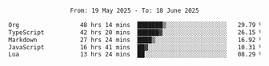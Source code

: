 <div align="center">
<p style="text-align: center;">
<!--START_SECTION:waka-->

```txt
From: 19 May 2025 - To: 18 June 2025

Org                 48 hrs 14 mins  ███████▒░░░░░░░░░░░░░░░░░   29.79 %
TypeScript          42 hrs 20 mins  ██████▓░░░░░░░░░░░░░░░░░░   26.15 %
Markdown            27 hrs 24 mins  ████▒░░░░░░░░░░░░░░░░░░░░   16.92 %
JavaScript          16 hrs 41 mins  ██▓░░░░░░░░░░░░░░░░░░░░░░   10.31 %
Lua                 13 hrs 24 mins  ██░░░░░░░░░░░░░░░░░░░░░░░   08.29 %
```

<!--END_SECTION:waka-->
</p>
</div>
